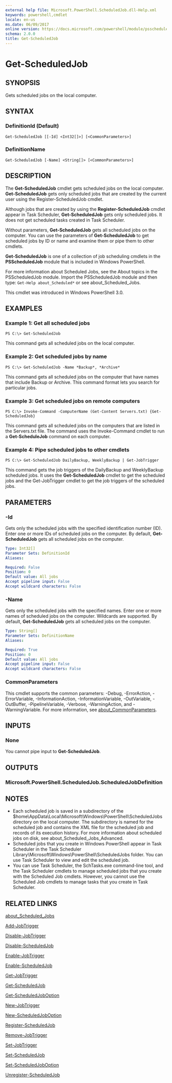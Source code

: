 ```yaml
---
external help file: Microsoft.PowerShell.ScheduledJob.dll-Help.xml
keywords: powershell,cmdlet
locale: en-us
ms.date: 06/09/2017
online version: https://docs.microsoft.com/powershell/module/psscheduledjob/get-scheduledjob?view=powershell-5.0&WT.mc_id=ps-gethelp
schema: 2.0.0
title: Get-ScheduledJob
---
```


# Get-ScheduledJob

## SYNOPSIS
Gets scheduled jobs on the local computer.

## SYNTAX

### DefinitionId (Default)
```
Get-ScheduledJob [[-Id] <Int32[]>] [<CommonParameters>]
```

### DefinitionName
```
Get-ScheduledJob [-Name] <String[]> [<CommonParameters>]
```

## DESCRIPTION
The **Get-ScheduledJob** cmdlet gets scheduled jobs on the local computer.
**Get-ScheduledJob** gets only scheduled jobs that are created by the current user using the Register-ScheduledJob cmdlet.

Although jobs that are created by using the **Register-ScheduledJob** cmdlet appear in Task Scheduler, **Get-ScheduledJob** gets only scheduled jobs.
It does not get scheduled tasks created in Task Scheduler.

Without parameters, **Get-ScheduledJob** gets all scheduled jobs on the computer.
You can use the parameters of **Get-ScheduledJob** to get scheduled jobs by ID or name and examine them or pipe them to other cmdlets.

**Get-ScheduledJob** is one of a collection of job scheduling cmdlets in the **PSScheduledJob** module that is included in Windows PowerShell.

For more information about Scheduled Jobs, see the About topics in the PSScheduledJob module.
Import the PSScheduledJob module and then type: `Get-Help about_Scheduled*` or see about_Scheduled_Jobs.

This cmdlet was introduced in Windows PowerShell 3.0.

## EXAMPLES

### Example 1: Get all scheduled jobs
```
PS C:\> Get-ScheduledJob
```

This command gets all scheduled jobs on the local computer.

### Example 2: Get scheduled jobs by name
```
PS C:\> Get-ScheduledJob -Name *Backup*, *Archive*
```

This command gets all scheduled jobs on the computer that have names that include Backup or Archive.
This command format lets you search for particular jobs.

### Example 3: Get scheduled jobs on remote computers
```
PS C:\> Invoke-Command -ComputerName (Get-Content Servers.txt) {Get-ScheduledJob}
```

This command gets all scheduled jobs on the computers that are listed in the Servers.txt file.
The command uses the Invoke-Command cmdlet to run a **Get-ScheduleJob** command on each computer.

### Example 4: Pipe scheduled jobs to other cmdlets
```
PS C:\> Get-ScheduledJob DailyBackup, WeeklyBackup | Get-JobTrigger
```

This command gets the job triggers of the DailyBackup and WeeklyBackup scheduled jobs.
It uses the **Get-ScheduledJob** cmdlet to get the scheduled jobs and the Get-JobTrigger cmdlet to get the job triggers of the scheduled jobs.

## PARAMETERS

### -Id
Gets only the scheduled jobs with the specified identification number (ID).
Enter one or more IDs of scheduled jobs on the computer.
By default, **Get-ScheduledJob** gets all scheduled jobs on the computer.

```yaml
Type: Int32[]
Parameter Sets: DefinitionId
Aliases:

Required: False
Position: 0
Default value: All jobs
Accept pipeline input: False
Accept wildcard characters: False
```

### -Name
Gets only the scheduled jobs with the specified names.
Enter one or more names of scheduled jobs on the computer.
Wildcards are supported.
By default, **Get-ScheduledJob** gets all scheduled jobs on the computer.

```yaml
Type: String[]
Parameter Sets: DefinitionName
Aliases:

Required: True
Position: 0
Default value: All jobs
Accept pipeline input: False
Accept wildcard characters: False
```

### CommonParameters
This cmdlet supports the common parameters: -Debug, -ErrorAction, -ErrorVariable, -InformationAction, -InformationVariable, -OutVariable, -OutBuffer, -PipelineVariable, -Verbose, -WarningAction, and -WarningVariable. For more information, see [about_CommonParameters](https://go.microsoft.com/fwlink/?LinkID=113216).

## INPUTS

### None
You cannot pipe input to **Get-ScheduledJob**.

## OUTPUTS

### Microsoft.PowerShell.ScheduledJob.ScheduledJobDefinition

## NOTES
* Each scheduled job is saved in a subdirectory of the $home\AppData\Local\Microsoft\Windows\PowerShell\ScheduledJobs directory on the local computer. The subdirectory is named for the scheduled job and contains the XML file for the scheduled job and records of its execution history. For more information about scheduled jobs on disk, see about_Scheduled_Jobs_Advanced.
* Scheduled jobs that you create in Windows PowerShell appear in Task Scheduler in the Task Scheduler Library\Microsoft\Windows\PowerShell\ScheduledJobs folder. You can use Task Scheduler to view and edit the scheduled job.
* You can use Task Scheduler, the SchTasks.exe command-line tool, and the Task Scheduler cmdlets to manage scheduled jobs that you create with the Scheduled Job cmdlets. However, you cannot use the Scheduled Job cmdlets to manage tasks that you create in Task Scheduler.

## RELATED LINKS

[about_Scheduled_Jobs](About/about_Scheduled_Jobs.md)

[Add-JobTrigger](Add-JobTrigger.md)

[Disable-JobTrigger](Disable-JobTrigger.md)

[Disable-ScheduledJob](Disable-ScheduledJob.md)

[Enable-JobTrigger](Enable-JobTrigger.md)

[Enable-ScheduledJob](Enable-ScheduledJob.md)

[Get-JobTrigger](Get-JobTrigger.md)

[Get-ScheduledJob](Get-ScheduledJob.md)

[Get-ScheduledJobOption](Get-ScheduledJobOption.md)

[New-JobTrigger](New-JobTrigger.md)

[New-ScheduledJobOption](New-ScheduledJobOption.md)

[Register-ScheduledJob](Register-ScheduledJob.md)

[Remove-JobTrigger](Remove-JobTrigger.md)

[Set-JobTrigger](Set-JobTrigger.md)

[Set-ScheduledJob](Set-ScheduledJob.md)

[Set-ScheduledJobOption](Set-ScheduledJobOption.md)

[Unregister-ScheduledJob](Unregister-ScheduledJob.md)


